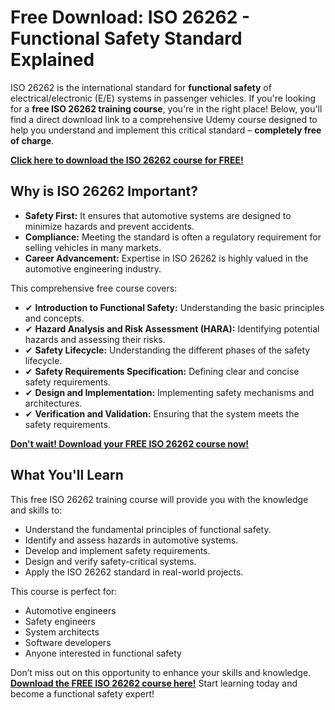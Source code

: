 # Free Download: ISO 26262 - Functional Safety Standard Explained

ISO 26262 is the international standard for **functional safety** of electrical/electronic (E/E) systems in passenger vehicles. If you're looking for a **free ISO 26262 training course**, you're in the right place! Below, you'll find a direct download link to a comprehensive Udemy course designed to help you understand and implement this critical standard – **completely free of charge**.

[**Click here to download the ISO 26262 course for FREE!**](https://udemywork.com/iso-26262-epub)

## Why is ISO 26262 Important?

*   **Safety First:** It ensures that automotive systems are designed to minimize hazards and prevent accidents.
*   **Compliance:** Meeting the standard is often a regulatory requirement for selling vehicles in many markets.
*   **Career Advancement:** Expertise in ISO 26262 is highly valued in the automotive engineering industry.

This comprehensive free course covers:

*   ✔ **Introduction to Functional Safety:** Understanding the basic principles and concepts.
*   ✔ **Hazard Analysis and Risk Assessment (HARA):** Identifying potential hazards and assessing their risks.
*   ✔ **Safety Lifecycle:** Understanding the different phases of the safety lifecycle.
*   ✔ **Safety Requirements Specification:** Defining clear and concise safety requirements.
*   ✔ **Design and Implementation:** Implementing safety mechanisms and architectures.
*   ✔ **Verification and Validation:** Ensuring that the system meets the safety requirements.

[**Don't wait! Download your FREE ISO 26262 course now!**](https://udemywork.com/iso-26262-epub)

## What You'll Learn

This free ISO 26262 training course will provide you with the knowledge and skills to:

*   Understand the fundamental principles of functional safety.
*   Identify and assess hazards in automotive systems.
*   Develop and implement safety requirements.
*   Design and verify safety-critical systems.
*   Apply the ISO 26262 standard in real-world projects.

This course is perfect for:

*   Automotive engineers
*   Safety engineers
*   System architects
*   Software developers
*   Anyone interested in functional safety

Don’t miss out on this opportunity to enhance your skills and knowledge. **[Download the FREE ISO 26262 course here!](https://udemywork.com/iso-26262-epub)** Start learning today and become a functional safety expert!
